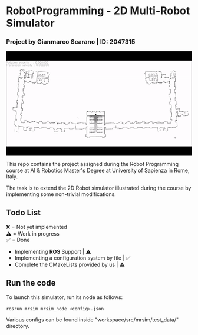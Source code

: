 # RobotProgramming - 2D Multi-Robot Simulator
### Project by Gianmarco Scarano | ID: 2047315

<p align="center">
  <img title="Demo" src="media/Demo.gif" align="center" width="700">
</p>

This repo contains the project assigned during the Robot Programming course at AI & Robotics Master's Degree at University of Sapienza in Rome, Italy.<br>

The task is to extend the 2D Robot simulator illustrated during the course by implementing some non-trivial modifications.
## Todo List
❌ = Not yet implemented <br>
⚠️ = Work in progress<br>
✅ = Done<br>

- Implementing **ROS** Support | ⚠️
- Implementing a configuration system by file | ✅
- Complete the CMakeLists provided by us | ⚠️

## Run the code
To launch this simulator, run its node as follows:
```sh
rosrun mrsim mrsim_node <config>.json
```
Various configs can be found inside "workspace/src/mrsim/test_data/" directory.
